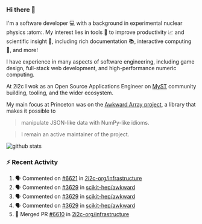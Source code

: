 ### Hi there 👋 

I'm a software developer 💻 with a background in experimental nuclear physics :atom:. My interest lies in tools :wrench: to improve productivity :chart_with_upwards_trend: and scientific insight :telescope:, including rich documentation 📚, interactive computing 🧮, and more! 

I have experience in many aspects of software engineering, including game design, full-stack web development, and high-performance numeric computing. 

At 2i2c I wok as an Open Source Applications Engineer on [MyST](https://github.com/jupyter-book/mystmd) community building, tooling, and the wider ecosystem. 

My main focus at Princeton was on the [Awkward Array project](awkward-array.org/), a library that makes it possible to 
> manipulate JSON-like data with NumPy-like idioms.

> I remain an active maintainer of the project. 

![github stats](https://github-readme-stats.vercel.app/api?username=agoose77&show_icons=true&hide_rank=true&hide_title=true&bg_color=30,e76445,904e95&text_color=efe3ec&icon_color=efe3ec)
<!--
**agoose77/agoose77** is a ✨ _special_ ✨ repository because its `README.md` (this file) appears on your GitHub profile.

Here are some ideas to get you started:

- 🔭 I’m currently working on ...
- 🌱 I’m currently learning ...
- 👯 I’m looking to collaborate on ...
- 🤔 I’m looking for help with ...
- 💬 Ask me about ...
- 📫 How to reach me: ...
- 😄 Pronouns: ...
- ⚡ Fun fact: ...
-->

### :zap: Recent Activity

<!--START_SECTION:activity-->
1. 🗣 Commented on [#6621](https://github.com/2i2c-org/infrastructure/issues/6621#issuecomment-3213871082) in [2i2c-org/infrastructure](https://github.com/2i2c-org/infrastructure)
2. 🗣 Commented on [#3629](https://github.com/scikit-hep/awkward/pull/3629#issuecomment-3213695144) in [scikit-hep/awkward](https://github.com/scikit-hep/awkward)
3. 🗣 Commented on [#3629](https://github.com/scikit-hep/awkward/pull/3629#issuecomment-3213680037) in [scikit-hep/awkward](https://github.com/scikit-hep/awkward)
4. 🗣 Commented on [#3629](https://github.com/scikit-hep/awkward/pull/3629#issuecomment-3213659882) in [scikit-hep/awkward](https://github.com/scikit-hep/awkward)
5. 🎉 Merged PR [#6610](https://github.com/2i2c-org/infrastructure/pull/6610) in [2i2c-org/infrastructure](https://github.com/2i2c-org/infrastructure)
<!--END_SECTION:activity-->

